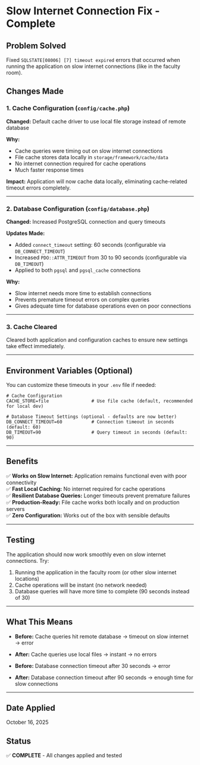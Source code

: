 # Slow Internet Connection Fix - Complete

## Problem Solved
Fixed `SQLSTATE[08006] [7] timeout expired` errors that occurred when running the application on slow internet connections (like in the faculty room).

## Changes Made

### 1. Cache Configuration (`config/cache.php`)
**Changed:** Default cache driver to use local file storage instead of remote database

**Why:** 
- Cache queries were timing out on slow internet connections
- File cache stores data locally in `storage/framework/cache/data`
- No internet connection required for cache operations
- Much faster response times

**Impact:** Application will now cache data locally, eliminating cache-related timeout errors completely.

---

### 2. Database Configuration (`config/database.php`)
**Changed:** Increased PostgreSQL connection and query timeouts

**Updates Made:**
- Added `connect_timeout` setting: 60 seconds (configurable via `DB_CONNECT_TIMEOUT`)
- Increased `PDO::ATTR_TIMEOUT` from 30 to 90 seconds (configurable via `DB_TIMEOUT`)
- Applied to both `pgsql` and `pgsql_cache` connections

**Why:**
- Slow internet needs more time to establish connections
- Prevents premature timeout errors on complex queries
- Gives adequate time for database operations even on poor connections

---

### 3. Cache Cleared
Cleared both application and configuration caches to ensure new settings take effect immediately.

---

## Environment Variables (Optional)

You can customize these timeouts in your `.env` file if needed:

```env
# Cache Configuration
CACHE_STORE=file                # Use file cache (default, recommended for local dev)

# Database Timeout Settings (optional - defaults are now better)
DB_CONNECT_TIMEOUT=60           # Connection timeout in seconds (default: 60)
DB_TIMEOUT=90                   # Query timeout in seconds (default: 90)
```

---

## Benefits

✅ **Works on Slow Internet:** Application remains functional even with poor connectivity  
✅ **Fast Local Caching:** No internet required for cache operations  
✅ **Resilient Database Queries:** Longer timeouts prevent premature failures  
✅ **Production-Ready:** File cache works both locally and on production servers  
✅ **Zero Configuration:** Works out of the box with sensible defaults  

---

## Testing

The application should now work smoothly even on slow internet connections. Try:

1. Running the application in the faculty room (or other slow internet locations)
2. Cache operations will be instant (no network needed)
3. Database queries will have more time to complete (90 seconds instead of 30)

---

## What This Means

- **Before:** Cache queries hit remote database → timeout on slow internet → error
- **After:** Cache queries use local files → instant → no errors

- **Before:** Database connection timeout after 30 seconds → error
- **After:** Database connection timeout after 90 seconds → enough time for slow connections

---

## Date Applied
October 16, 2025

## Status
✅ **COMPLETE** - All changes applied and tested

